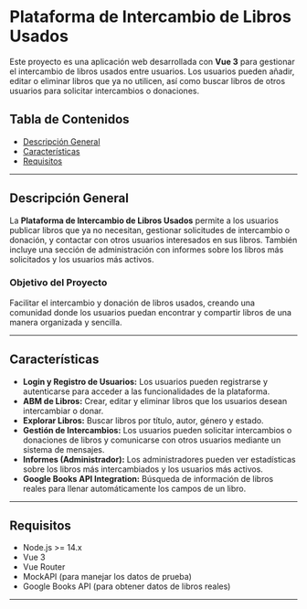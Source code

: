 # **Plataforma de Intercambio de Libros Usados**

Este proyecto es una aplicación web desarrollada con **Vue 3** para gestionar el intercambio de libros usados entre usuarios. Los usuarios pueden añadir, editar o eliminar libros que ya no utilicen, así como buscar libros de otros usuarios para solicitar intercambios o donaciones.

## **Tabla de Contenidos**
- [Descripción General](#descripción-general)
- [Características](#características)
- [Requisitos](#requisitos)

---

## **Descripción General**

La **Plataforma de Intercambio de Libros Usados** permite a los usuarios publicar libros que ya no necesitan, gestionar solicitudes de intercambio o donación, y contactar con otros usuarios interesados en sus libros. También incluye una sección de administración con informes sobre los libros más solicitados y los usuarios más activos.

### **Objetivo del Proyecto**
Facilitar el intercambio y donación de libros usados, creando una comunidad donde los usuarios puedan encontrar y compartir libros de una manera organizada y sencilla.

---

## **Características**
- **Login y Registro de Usuarios:** Los usuarios pueden registrarse y autenticarse para acceder a las funcionalidades de la plataforma.
- **ABM de Libros:** Crear, editar y eliminar libros que los usuarios desean intercambiar o donar.
- **Explorar Libros:** Buscar libros por título, autor, género y estado.
- **Gestión de Intercambios:** Los usuarios pueden solicitar intercambios o donaciones de libros y comunicarse con otros usuarios mediante un sistema de mensajes.
- **Informes (Administrador):** Los administradores pueden ver estadísticas sobre los libros más intercambiados y los usuarios más activos.
- **Google Books API Integration:** Búsqueda de información de libros reales para llenar automáticamente los campos de un libro.

---

## **Requisitos**
- Node.js >= 14.x
- Vue 3
- Vue Router
- MockAPI (para manejar los datos de prueba)
- Google Books API (para obtener datos de libros reales)

---
